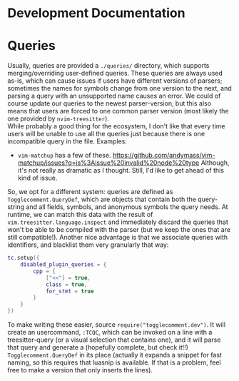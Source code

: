 # Development Documentation

# Queries
Usually, queries are provided a `./queries/` directory, which supports
merging/overriding user-defined queries. These queries are always used as-is,
which can cause issues if users have different versions of parsers; sometimes
the names for symbols change from one version to the next, and parsing a query
with an unsupported name causes an error.
We could of course update our queries to the newest parser-version, but this
also means that users are forced to one common parser version (most likely the
one provided by `nvim-treesitter`).  
While probably a good thing for the ecosystem, I don't like that every time
users will be unable to use all the queries just because there is one
incompatible query in the file.
Examples:
* `vim-matchup` has a few of these.
  https://github.com/andymass/vim-matchup/issues?q=is%3Aissue%20invalid%20node%20type
  Although, it's not really as dramatic as I thought. Still, I'd like to get
  ahead of this kind of issue.
  

So, we opt for a different system: queries are defined as
`Togglecomment.QueryDef`, which are objects that contain both the query-string
and all fields, symbols, and anonymous symbols the query needs. At runtime, we
can match this data with the result of `vim.treesitter.language.inspect` and
immediately discard the queries that won't be able to be compiled with the
parser (but we keep the ones that are still compatible!).
Another nice advantage is that we associate queries with identifiers, and
blacklist them very granularly that way:
```lua
tc.setup({
    disabled_plugin_queries = {
        cpp = {
            ["<<"] = true,
            class = true,
            for_stmt = true
        }
    }
})
```

To make writing these easier, source `require("togglecomment.dev")`. It will
create an usercommand, `:TCQC`, which can be invoked on a line with a
treesitter-query (or a visual selection that contains one), and it will parse
that query and generate a (hopefully complete, but check it!!)
`Togglecomment.QueryDef` in its place (actually it expands a snippet for fast
naming, so this requires that luasnip is available. If that is a problem, feel
free to make a version that only inserts the lines).
